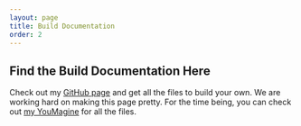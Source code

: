 ```yaml
---
layout: page
title: Build Documentation
order: 2
---
```

## Find the Build Documentation Here
Check out my [GitHub page](https://github.com/Dymensional) and get all the files to build your own. We are working hard on making this page pretty. For the time being, you can check out [my YouMagine](https://www.youmagine.com/users/dymensional) for all the files. 

